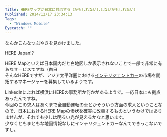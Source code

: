 ```yaml
---
Title: HEREマップが日本に対応する（かもしれないししないかもしれない）
Published: 2014/12/17 23:34:13
Tags:
  - "Windows Mobile"
Eyecatch: ""
---
```

なんかこんなつぶやきを見かけました。

<?# Twitter 545126507186622466 /?>

HERE Japan!?  

HERE Mapといえば日本国内だと白地図しか表示されないことで一部で非常に有名なサービスですね（白目  
そんなHEREですが、アジア太平洋圏における[インテリジェントカー](https://kotobank.jp/word/%E3%82%A4%E3%83%B3%E3%83%86%E3%83%AA%E3%82%B8%E3%82%A7%E3%83%B3%E3%83%88%E3%82%AB%E3%83%BC-437764)の市場を開拓するマネージャーを募集しているようです。  

LinkedInによれば横浜にHEREの事務所か何かがあるようで。一応日本にも拠点あったんですね。  
今回のこの求人はあくまで全自動運転の車とかそういう方面の求人ということなので、日本におけるHERE Mapの惨状を確実に改善するものというわけではありませんが、それでも少しは明るい光が見えるかなと思います。  
少なくともまともな地図情報なしにインテリジェントカーなんてできっこないですし。

